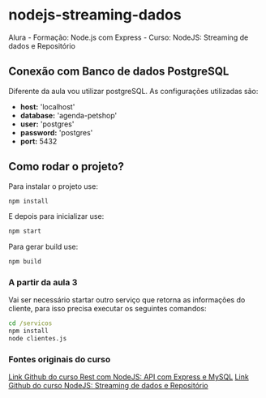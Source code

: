 # nodejs-streaming-dados
Alura - Formação: Node.js com Express - Curso: NodeJS: Streaming de dados e Repositório

## Conexão com Banco de dados PostgreSQL 
Diferente da aula vou utilizar postgreSQL. As configurações utilizadas são:

* **host:** 'localhost'
* **database:** 'agenda-petshop'
* **user:** 'postgres'
* **password:** 'postgres'
* **port:** 5432

## Como rodar o projeto?
Para instalar o projeto use:
```cmd
npm install
```
E depois para inicializar use:
```cmd
npm start
```
Para gerar build use:
```cmd
npm build
```

### A partir da aula 3
Vai ser necessário startar outro serviço que retorna as informações do cliente, para isso precisa executar os seguintes comandos:
```cmd
cd /servicos
npm install
node clientes.js
```

### Fontes originais do curso
[Link Github do curso Rest com NodeJS: API com Express e MySQL](https://github.com/alura-cursos/nodejs-api-rest/tree/aula-5)
[Link Github do curso NodeJS: Streaming de dados e Repositório](https://github.com/juunegreiros/nodejs-2/tree/aula-5-nova)